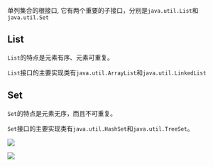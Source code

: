单列集合的根接口, 它有两个重要的子接口，分别是`java.util.List`和`java.util.Set`



## List

`List`的特点是元素有序、元素可重复。

`List`接口的主要实现类有`java.util.ArrayList`和`java.util.LinkedList`

## Set

`Set`的特点是元素无序，而且不可重复。

`Set`接口的主要实现类有`java.util.HashSet`和`java.util.TreeSet`。



![](https://pic.superbed.cn/item/5d9e851d451253d178de5d64.jpg)

![](https://pic.superbed.cn/item/5d9e85b7451253d178deeaa4.jpg)



















